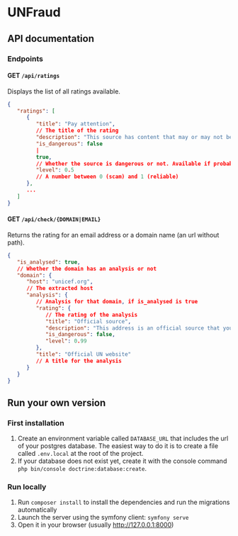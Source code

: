 # UNFraud

## API documentation

### Endpoints

#### GET `/api/ratings`

Displays the list of all ratings available.

```json
{
   "ratings": [
      {
         "title": "Pay attention",
         // The title of the rating
         "description": "This source has content that may or may not be legit",
         "is_dangerous": false
         |
         true,
         // Whether the source is dangerous or not. Available if probability is high enough
         "level": 0.5
         // A number between 0 (scam) and 1 (reliable)
      },
      ...
   ]
}
```

#### GET `/api/check/{DOMAIN|EMAIL}`

Returns the rating for an email address or a domain name (an url without path).

```json
{
   "is_analysed": true,
   // Whether the domain has an analysis or not
   "domain": {
      "host": "unicef.org",
      // The extracted host
      "analysis": {
         // Analysis for that domain, if is_analysed is true
         "rating": {
            // The rating of the analysis
            "title": "Official source",
            "description": "This address is an official source that you can trust.",
            "is_dangerous": false,
            "level": 0.99
         },
         "title": "Official UN website"
         // A title for the analysis
      }
   }
}
```

## Run your own version

### First installation

1. Create an environment variable called `DATABASE_URL` that includes the url of your postgres database.
   The easiest way to do it is to create a file called `.env.local` at the root of the project.
2. If your database does not exist yet, create it with the console command `php bin/console doctrine:database:create`.

### Run locally

1. Run `composer install` to install the dependencies and run the migrations automatically
2. Launch the server using the symfony client: `symfony serve`
3. Open it in your browser (usually http://127.0.0.1:8000)
